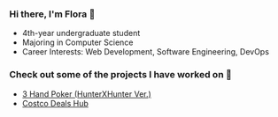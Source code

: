 ### Hi there, I'm Flora 👋
- 4th-year undergraduate student
- Majoring in Computer Science
- Career Interests: Web Development, Software Engineering, DevOps

### Check out some of the projects I have worked on 🔭
- [3 Hand Poker (HunterXHunter Ver.)](https://github.com/nandinijirobe/Poker-Hunter-X-Hunter-Version)
- [Costco Deals Hub](https://costco-deals.pages.dev/)

<!--
**fhuan10/fhuan10** is a ✨ _special_ ✨ repository because its `README.md` (this file) appears on your GitHub profile.

Here are some ideas to get you started:

- 🔭 I’m currently working on ...
- 🌱 I’m currently learning ...
- 👯 I’m looking to collaborate on ...
- 🤔 I’m looking for help with ...
- 💬 Ask me about ...
- 📫 How to reach me: ...
- 😄 Pronouns: ...
- ⚡ Fun fact: ...
-->
